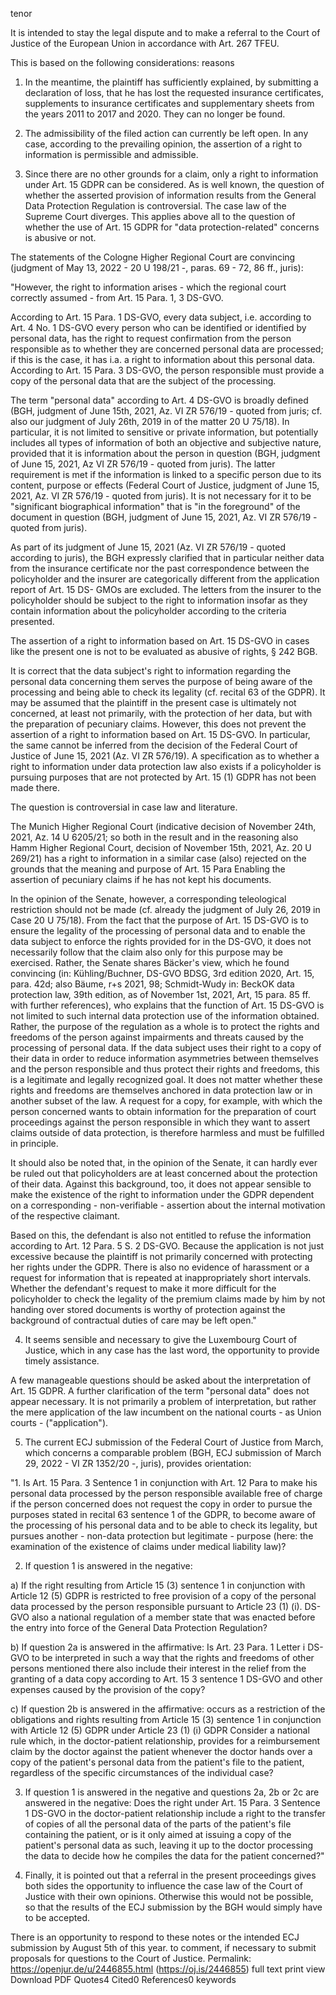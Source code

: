 tenor

It is intended to stay the legal dispute and to make a referral to the Court of Justice of the European Union in accordance with Art. 267 TFEU.

This is based on the following considerations:
reasons

1. In the meantime, the plaintiff has sufficiently explained, by submitting a declaration of loss, that he has lost the requested insurance certificates, supplements to insurance certificates and supplementary sheets from the years 2011 to 2017 and 2020. They can no longer be found.

2. The admissibility of the filed action can currently be left open. In any case, according to the prevailing opinion, the assertion of a right to information is permissible and admissible.

3. Since there are no other grounds for a claim, only a right to information under Art. 15 GDPR can be considered. As is well known, the question of whether the asserted provision of information results from the General Data Protection Regulation is controversial. The case law of the Supreme Court diverges. This applies above all to the question of whether the use of Art. 15 GDPR for "data protection-related" concerns is abusive or not.

The statements of the Cologne Higher Regional Court are convincing (judgment of May 13, 2022 - 20 U 198/21 -, paras. 69 - 72, 86 ff., juris):

"However, the right to information arises - which the regional court correctly assumed - from Art. 15 Para. 1, 3 DS-GVO.

According to Art. 15 Para. 1 DS-GVO, every data subject, i.e. according to Art. 4 No. 1 DS-GVO every person who can be identified or identified by personal data, has the right to request confirmation from the person responsible as to whether they are concerned personal data are processed; if this is the case, it has i.a. a right to information about this personal data. According to Art. 15 Para. 3 DS-GVO, the person responsible must provide a copy of the personal data that are the subject of the processing.

The term "personal data" according to Art. 4 DS-GVO is broadly defined (BGH, judgment of June 15th, 2021, Az. VI ZR 576/19 - quoted from juris; cf. also our judgment of July 26th, 2019 in of the matter 20 U 75/18). In particular, it is not limited to sensitive or private information, but potentially includes all types of information of both an objective and subjective nature, provided that it is information about the person in question (BGH, judgment of June 15, 2021, Az VI ZR 576/19 - quoted from juris). The latter requirement is met if the information is linked to a specific person due to its content, purpose or effects (Federal Court of Justice, judgment of June 15, 2021, Az. VI ZR 576/19 - quoted from juris). It is not necessary for it to be "significant biographical information" that is "in the foreground" of the document in question (BGH, judgment of June 15, 2021, Az. VI ZR 576/19 - quoted from juris).

As part of its judgment of June 15, 2021 (Az. VI ZR 576/19 - quoted according to juris), the BGH expressly clarified that in particular neither data from the insurance certificate nor the past correspondence between the policyholder and the insurer are categorically different from the application report of Art. 15 DS- GMOs are excluded. The letters from the insurer to the policyholder should be subject to the right to information insofar as they contain information about the policyholder according to the criteria presented.

The assertion of a right to information based on Art. 15 DS-GVO in cases like the present one is not to be evaluated as abusive of rights, § 242 BGB.

It is correct that the data subject's right to information regarding the personal data concerning them serves the purpose of being aware of the processing and being able to check its legality (cf. recital 63 of the GDPR). It may be assumed that the plaintiff in the present case is ultimately not concerned, at least not primarily, with the protection of her data, but with the preparation of pecuniary claims. However, this does not prevent the assertion of a right to information based on Art. 15 DS-GVO. In particular, the same cannot be inferred from the decision of the Federal Court of Justice of June 15, 2021 (Az. VI ZR 576/19). A specification as to whether a right to information under data protection law also exists if a policyholder is pursuing purposes that are not protected by Art. 15 (1) GDPR has not been made there.

The question is controversial in case law and literature.

The Munich Higher Regional Court (indicative decision of November 24th, 2021, Az. 14 U 6205/21; so both in the result and in the reasoning also Hamm Higher Regional Court, decision of November 15th, 2021, Az. 20 U 269/21) has a right to information in a similar case (also) rejected on the grounds that the meaning and purpose of Art. 15 Para Enabling the assertion of pecuniary claims if he has not kept his documents.

In the opinion of the Senate, however, a corresponding teleological restriction should not be made (cf. already the judgment of July 26, 2019 in Case 20 U 75/18). From the fact that the purpose of Art. 15 DS-GVO is to ensure the legality of the processing of personal data and to enable the data subject to enforce the rights provided for in the DS-GVO, it does not necessarily follow that the claim also only for this purpose may be exercised. Rather, the Senate shares Bäcker's view, which he found convincing (in: Kühling/Buchner, DS-GVO BDSG, 3rd edition 2020, Art. 15, para. 42d; also Bäume, r+s 2021, 98; Schmidt-Wudy in: BeckOK data protection law, 39th edition, as of November 1st, 2021, Art, 15 para. 85 ff. with further references), who explains that the function of Art. 15 DS-GVO is not limited to such internal data protection use of the information obtained. Rather, the purpose of the regulation as a whole is to protect the rights and freedoms of the person against impairments and threats caused by the processing of personal data. If the data subject uses their right to a copy of their data in order to reduce information asymmetries between themselves and the person responsible and thus protect their rights and freedoms, this is a legitimate and legally recognized goal. It does not matter whether these rights and freedoms are themselves anchored in data protection law or in another subset of the law. A request for a copy, for example, with which the person concerned wants to obtain information for the preparation of court proceedings against the person responsible in which they want to assert claims outside of data protection, is therefore harmless and must be fulfilled in principle.

It should also be noted that, in the opinion of the Senate, it can hardly ever be ruled out that policyholders are at least concerned about the protection of their data. Against this background, too, it does not appear sensible to make the existence of the right to information under the GDPR dependent on a corresponding - non-verifiable - assertion about the internal motivation of the respective claimant.

Based on this, the defendant is also not entitled to refuse the information according to Art. 12 Para. 5 S. 2 DS-GVO. Because the application is not just excessive because the plaintiff is not primarily concerned with protecting her rights under the GDPR. There is also no evidence of harassment or a request for information that is repeated at inappropriately short intervals. Whether the defendant's request to make it more difficult for the policyholder to check the legality of the premium claims made by him by not handing over stored documents is worthy of protection against the background of contractual duties of care may be left open."

4. It seems sensible and necessary to give the Luxembourg Court of Justice, which in any case has the last word, the opportunity to provide timely assistance.

A few manageable questions should be asked about the interpretation of Art. 15 GDPR. A further clarification of the term "personal data" does not appear necessary. It is not primarily a problem of interpretation, but rather the mere application of the law incumbent on the national courts - as Union courts - ("application").

5. The current ECJ submission of the Federal Court of Justice from March, which concerns a comparable problem (BGH, ECJ submission of March 29, 2022 - VI ZR 1352/20 -, juris), provides orientation:

"1. Is Art. 15 Para. 3 Sentence 1 in conjunction with Art. 12 Para to make his personal data processed by the person responsible available free of charge if the person concerned does not request the copy in order to pursue the purposes stated in recital 63 sentence 1 of the GDPR, to become aware of the processing of his personal data and to be able to check its legality, but pursues another - non-data protection but legitimate - purpose (here: the examination of the existence of claims under medical liability law)?

2. If question 1 is answered in the negative:

a) If the right resulting from Article 15 (3) sentence 1 in conjunction with Article 12 (5) GDPR is restricted to free provision of a copy of the personal data processed by the person responsible pursuant to Article 23 (1) (i). DS-GVO also a national regulation of a member state that was enacted before the entry into force of the General Data Protection Regulation?

b) If question 2a is answered in the affirmative: Is Art. 23 Para. 1 Letter i DS-GVO to be interpreted in such a way that the rights and freedoms of other persons mentioned there also include their interest in the relief from the granting of a data copy according to Art. 15 3 sentence 1 DS-GVO and other expenses caused by the provision of the copy?

c) If question 2b is answered in the affirmative: occurs as a restriction of the obligations and rights resulting from Article 15 (3) sentence 1 in conjunction with Article 12 (5) GDPR under Article 23 (1) (i) GDPR Consider a national rule which, in the doctor-patient relationship, provides for a reimbursement claim by the doctor against the patient whenever the doctor hands over a copy of the patient's personal data from the patient's file to the patient, regardless of the specific circumstances of the individual case?

3. If question 1 is answered in the negative and questions 2a, 2b or 2c are answered in the negative: Does the right under Art. 15 Para. 3 Sentence 1 DS-GVO in the doctor-patient relationship include a right to the transfer of copies of all the personal data of the parts of the patient's file containing the patient, or is it only aimed at issuing a copy of the patient's personal data as such, leaving it up to the doctor processing the data to decide how he compiles the data for the patient concerned?"

6. Finally, it is pointed out that a referral in the present proceedings gives both sides the opportunity to influence the case law of the Court of Justice with their own opinions. Otherwise this would not be possible, so that the results of the ECJ submission by the BGH would simply have to be accepted.

There is an opportunity to respond to these notes or the intended ECJ submission by August 5th of this year. to comment, if necessary to submit proposals for questions to the Court of Justice.
Permalink: https://openjur.de/u/2446855.html (https://oj.is/2446855)
full text
print view
Download PDF
Quotes4
Cited0
References0
keywords
